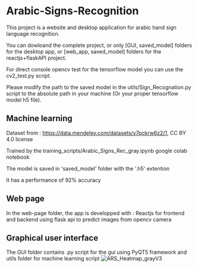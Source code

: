 # Arabic-Signs-Recognition
This project is a website and desktop application for arabic hand sign language recognition.

You can dowloand the complete project, or only [GUI, saved_model] folders for the desktop app, or [web_app, saved_model] folders for the reactjs+flaskAPI project.

For direct console opencv test for the tensorflow model you can use the cv2_test.py script.

Please modify the path to the saved model in the utils/Sign_Recognation.py script to the absolute path in your machine (Or your proper tensorflow model h5 file).




## Machine learning
Dataset from : https://data.mendeley.com/datasets/y7pckrw6z2/1, CC BY 4.0 license

Trained by the training_scripts/Arabic_Signs_Rec_gray.ipynb google colab notebook

The model is saved in 'saved_model' folder with the '.h5' extention

It has a performance of 92% accuracy

## Web page
In the web-page folder, the app is developped with :
Reactjs for frontend and backend using flask api to predict images from opencv camera


## Graphical user interface
The GUI folder contains .py script for the gui using PyQT5 framework and utils folder for machine learning script
![ARS_Heatmap_grayV3](https://user-images.githubusercontent.com/86375309/168066530-10c87c52-76df-41d5-9587-2794018590f9.png)
